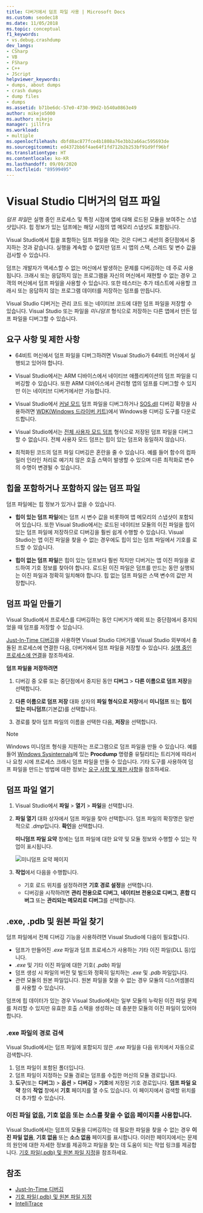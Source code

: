 ```yaml
---
title: 디버거에서 덤프 파일 사용 | Microsoft Docs
ms.custom: seodec18
ms.date: 11/05/2018
ms.topic: conceptual
f1_keywords:
- vs.debug.crashdump
dev_langs:
- CSharp
- VB
- FSharp
- C++
- JScript
helpviewer_keywords:
- dumps, about dumps
- crash dumps
- dump files
- dumps
ms.assetid: b71be6dc-57e0-4730-99d2-b540a0863e49
author: mikejo5000
ms.author: mikejo
manager: jillfra
ms.workload:
- multiple
ms.openlocfilehash: dbfd8ac877fce4b1808a76e3bb2a66ac595693de
ms.sourcegitcommit: ed4372bb6f4ae64f1fd712b2b253bf91d9ff96bf
ms.translationtype: HT
ms.contentlocale: ko-KR
ms.lasthandoff: 09/09/2020
ms.locfileid: "89599495"
---
```

# <a name="dump-files-in-the-visual-studio-debugger"></a>Visual Studio 디버거의 덤프 파일

<a name="BKMK_What_is_a_dump_file_"></a> *덤프 파일*은 실행 중인 프로세스 및 특정 시점에 앱에 대해 로드된 모듈을 보여주는 스냅샷입니다. 힙 정보가 있는 덤프에는 해당 시점의 앱 메모리 스냅샷도 포함됩니다.

Visual Studio에서 힙을 포함하는 덤프 파일을 여는 것은 디버그 세션의 중단점에서 중지하는 것과 같습니다. 실행을 계속할 수 없지만 덤프 시 앱의 스택, 스레드 및 변수 값을 검사할 수 있습니다.

덤프는 개발자가 액세스할 수 없는 머신에서 발생하는 문제를 디버깅하는 데 주로 사용됩니다. 크래시 또는 응답하지 않는 프로그램을 자신의 머신에서 재현할 수 없는 경우 고객의 머신에서 덤프 파일을 사용할 수 있습니다. 또한 테스터는 추가 테스트에 사용할 크래시 또는 응답하지 않는 프로그램 데이터를 저장하는 덤프를 만듭니다.

Visual Studio 디버거는 관리 코드 또는 네이티브 코드에 대한 덤프 파일을 저장할 수 있습니다. Visual Studio 또는 파일을 *미니덤프* 형식으로 저장하는 다른 앱에서 만든 덤프 파일을 디버그할 수 있습니다.

## <a name="requirements-and-limitations"></a><a name="BKMK_Requirements_and_limitations"></a> 요구 사항 및 제한 사항

- 64비트 머신에서 덤프 파일을 디버그하려면 Visual Studio가 64비트 머신에서 실행되고 있어야 합니다.

- Visual Studio에서는 ARM 디바이스에서 네이티브 애플리케이션의 덤프 파일을 디버깅할 수 있습니다. 또한 ARM 디바이스에서 관리형 앱의 덤프를 디버그할 수 있지만 이는 네이티브 디버거에서만 가능합니다.

- Visual Studio에서 [커널 모드](/windows-hardware/drivers/debugger/kernel-mode-dump-files) 덤프 파일을 디버그하거나 [SOS.dll](/dotnet/framework/tools/sos-dll-sos-debugging-extension) 디버깅 확장을 사용하려면 [WDK(Windows 드라이버 키트)](/windows-hardware/drivers/download-the-wdk)에서 Windows용 디버깅 도구를 다운로드합니다.

- Visual Studio에서는 [전체 사용자 모드 덤프](/windows/desktop/wer/collecting-user-mode-dumps) 형식으로 저장된 덤프 파일을 디버그할 수 없습니다. 전체 사용자 모드 덤프는 힙이 있는 덤프와 동일하지 않습니다.

- 최적화된 코드의 덤프 파일 디버깅은 혼란을 줄 수 있습니다. 예를 들어 함수의 컴파일러 인라인 처리로 예기치 않은 호출 스택이 발생할 수 있으며 다른 최적화로 변수의 수명이 변경될 수 있습니다.

## <a name="dump-files-with-or-without-heaps"></a><a name="BKMK_Dump_files__with_or_without_heaps"></a> 힙을 포함하거나 포함하지 않는 덤프 파일

덤프 파일에는 힙 정보가 있거나 없을 수 있습니다.

- **힙이 있는 덤프 파일**에는 덤프 시 변수 값을 비롯하여 앱 메모리의 스냅샷이 포함되어 있습니다. 또한 Visual Studio에서는 로드된 네이티브 모듈의 이진 파일을 힙이 있는 덤프 파일에 저장하므로 디버깅을 훨씬 쉽게 수행할 수 있습니다. Visual Studio는 앱 이진 파일을 찾을 수 없는 경우에도 힙이 있는 덤프 파일에서 기호를 로드할 수 있습니다.

- **힙이 없는 덤프 파일**은 힙이 있는 덤프보다 훨씬 작지만 디버거는 앱 이진 파일을 로드하여 기호 정보를 찾아야 합니다. 로드된 이진 파일은 덤프를 만드는 동안 실행되는 이진 파일과 정확히 일치해야 합니다. 힙 없는 덤프 파일은 스택 변수의 값만 저장합니다.

## <a name="create-a-dump-file"></a><a name="BKMK_Create_a_dump_file"></a> 덤프 파일 만들기

Visual Studio에서 프로세스를 디버깅하는 동안 디버거가 예외 또는 중단점에서 중지되었을 때 덤프를 저장할 수 있습니다.

[Just-In-Time 디버깅](../debugger/just-in-time-debugging-in-visual-studio.md)을 사용하면 Visual Studio 디버거를 Visual Studio 외부에서 충돌된 프로세스에 연결한 다음, 더버거에서 덤프 파일을 저장할 수 있습니다. [실행 중인 프로세스에 연결](../debugger/attach-to-running-processes-with-the-visual-studio-debugger.md)을 참조하세요.

**덤프 파일을 저장하려면**

1. 디버깅 중 오류 또는 중단점에서 중지된 동안 **디버그** > **다른 이름으로 덤프 저장**을 선택합니다.

1. **다른 이름으로 덤프 저장** 대화 상자의 **파일 형식으로 저장**에서 **미니덤프** 또는 **힙이 있는 미니덤프**(기본값)를 선택합니다.

1. 경로를 찾아 덤프 파일의 이름을 선택한 다음, **저장**을 선택합니다.

>[!NOTE]
>Windows 미니덤프 형식을 지원하는 프로그램으로 덤프 파일을 만들 수 있습니다. 예를 들어 [Windows Sysinternals](/sysinternals/)에 있는 **Procdump** 명령줄 유틸리티는 트리거에 따라서나 요청 시에 프로세스 크래시 덤프 파일을 만들 수 있습니다. 기타 도구를 사용하여 덤프 파일을 만드는 방법에 대한 정보는 [요구 사항 및 제한 사항](../debugger/using-dump-files.md#BKMK_Requirements_and_limitations)을 참조하세요.

## <a name="open-a-dump-file"></a><a name="BKMK_Open_a_dump_file"></a> 덤프 파일 열기

1. Visual Studio에서 **파일** > **열기** > **파일**을 선택합니다.

1. **파일 열기** 대화 상자에서 덤프 파일을 찾아 선택합니다. 덤프 파일의 확장명은 일반적으로 *.dmp*입니다. **확인**을 선택합니다.

   **미니덤프 파일 요약** 창에는 덤프 파일에 대한 요약 및 모듈 정보와 수행할 수 있는 작업이 표시됩니다.

   ![미니덤프 요약 페이지](../debugger/media/dbg_dump_summarypage.png "미니덤프 요약 페이지")

1. **작업**에서 다음을 수행합니다.
   - 기호 로드 위치를 설정하려면 **기호 경로 설정**을 선택합니다.
   - 디버깅을 시작하려면 **관리 전용으로 디버그**, **네이티브 전용으로 디버그**, **혼합 디버그** 또는 **관리되는 메모리로 디버그**를 선택합니다.

## <a name="find-exe-pdb-and-source-files"></a><a name="BKMK_Find_binaries__symbol___pdb__files__and_source_files"></a> .exe, .pdb 및 원본 파일 찾기

덤프 파일에서 전체 디버깅 기능을 사용하려면 Visual Studio에 다음이 필요합니다.

- 덤프가 만들어진 *.exe* 파일과 덤프 프로세스가 사용하는 기타 이진 파일(DLL 등)입니다.
- *.exe* 및 기타 이진 파일에 대한 기호( *.pdb*) 파일
- 덤프 생성 시 파일의 버전 및 빌드와 정확히 일치하는 *.exe* 및 *.pdb* 파일입니다.
- 관련 모듈의 원본 파일입니다. 원본 파일을 찾을 수 없는 경우 모듈의 디스어셈블리를 사용할 수 있습니다.

덤프에 힙 데이터가 있는 경우 Visual Studio에서는 일부 모듈의 누락된 이진 파일 문제를 처리할 수 있지만 유효한 호출 스택을 생성하는 데 충분한 모듈의 이진 파일이 있어야 합니다.

### <a name="search-paths-for-exe-files"></a>.exe 파일의 경로 검색

Visual Studio에서는 덤프 파일에 포함되지 않은 *.exe* 파일을 다음 위치에서 자동으로 검색합니다.

1. 덤프 파일이 포함된 폴더입니다.
2. 덤프 파일이 지정하는 모듈 경로는 덤프를 수집한 머신의 모듈 경로입니다.
3. **도구**(또는 **디버그**) > **옵션** > **디버깅** > **기호**에 저정된 기호 경로입니다. **덤프 파일 요약** 창의 **작업** 창에서 **기호** 페이지를 열 수도 있습니다. 이 페이지에서 검색할 위치를 더 추가할 수 있습니다.

### <a name="use-the-no-binary-no-symbols-or-no-source-found-pages"></a>이진 파일 없음, 기호 없음 또는 소스를 찾을 수 없음 페이지를 사용합니다.

Visual Studio에서는 덤프의 모듈을 디버깅하는 데 필요한 파일을 찾을 수 없는 경우 **이진 파일 없음**, **기호 없음** 또는 **소스 없음** 페이지를 표시합니다. 이러한 페이지에서는 문제의 원인에 대한 자세한 정보를 제공하고 파일을 찾는 데 도움이 되는 작업 링크를 제공합니다. [기호 파일(.pdb) 및 원본 파일 지정](../debugger/specify-symbol-dot-pdb-and-source-files-in-the-visual-studio-debugger.md)을 참조하세요.

## <a name="see-also"></a>참조

- [Just-In-Time 디버깅](../debugger/just-in-time-debugging-in-visual-studio.md)
- [기호 파일(.pdb) 및 원본 파일 지정](../debugger/specify-symbol-dot-pdb-and-source-files-in-the-visual-studio-debugger.md)
- [IntelliTrace](../debugger/intellitrace.md)
